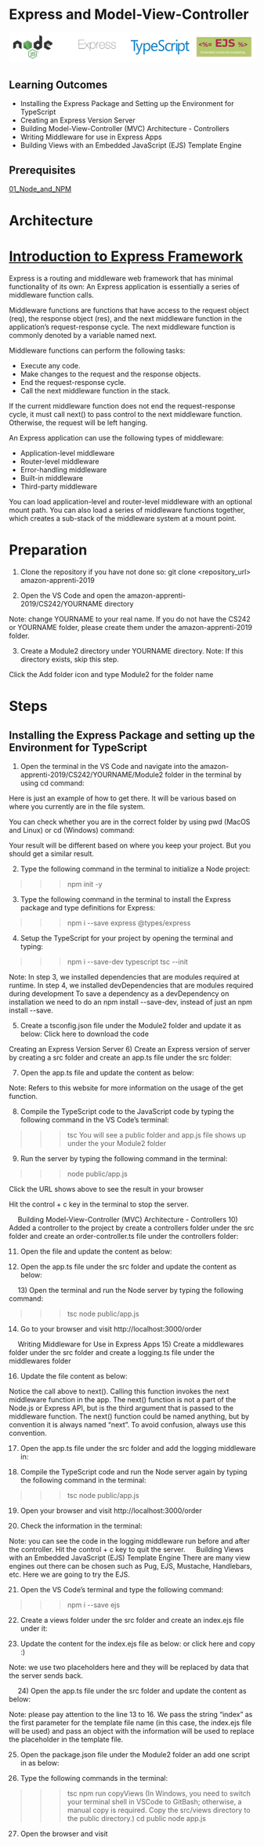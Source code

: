 # Express and Model-View-Controller

![Logo](/02_Express_and_MVC/images/01_logo.png "Logo")

## Learning Outcomes

-	Installing the Express Package and Setting up the Environment for TypeScript
-	Creating an Express Version Server
-	Building Model-View-Controller (MVC) Architecture - Controllers
-	Writing Middleware for use in Express Apps
-	Building Views with an Embedded JavaScript (EJS) Template Engine


## Prerequisites
[01_Node_and_NPM](https://github.com/clarkngo/cityu_capstone/tree/master/01_Node_and_NPM)

# Architecture

# [Introduction to Express Framework](https://expressjs.com/en/guide/using-middleware.html)

Express is a routing and middleware web framework that has minimal functionality of its own: An Express application is essentially a series of middleware function calls.

Middleware functions are functions that have access to the request object (req), the response object (res), and the next middleware function in the application’s request-response cycle. The next middleware function is commonly denoted by a variable named next.

Middleware functions can perform the following tasks:

-	Execute any code.
-	Make changes to the request and the response objects.
-	End the request-response cycle.
-	Call the next middleware function in the stack.

If the current middleware function does not end the request-response cycle, it must call next() to pass control to the next middleware function. Otherwise, the request will be left hanging.

An Express application can use the following types of middleware:

-	Application-level middleware
-	Router-level middleware
-	Error-handling middleware
-	Built-in middleware
-	Third-party middleware

You can load application-level and router-level middleware with an optional mount path. You can also load a series of middleware functions together, which creates a sub-stack of the middleware system at a mount point.

# Preparation
1)	Clone the repository if you have not done so:
git clone <repository_url> amazon-apprenti-2019

2)	Open the VS Code and open the amazon-apprenti-2019/CS242/YOURNAME directory

Note: change YOURNAME to your real name. If you do not have the CS242 or YOURNAME folder, please create them under the amazon-apprenti-2019 folder.

3)	Create a Module2 directory under YOURNAME directory.
Note: If this directory exists, skip this step.

Click the Add folder icon and type Module2 for the folder name


# Steps
## Installing the Express Package and setting up the Environment for TypeScript

1)	Open the terminal in the VS Code and navigate into the amazon-apprenti-2019/CS242/YOURNAME/Module2 folder in the terminal by using cd command:

Here is just an example of how to get there. It will be various based on where you currently are in the file system.


You can check whether you are in the correct folder by using pwd (MacOS and Linux) or cd (Windows) command:

Your result will be different based on where you keep your project. But you should get a similar result.

2)	Type the following command in the terminal to initialize a Node project:
>>> npm init -y


3)	Type the following command in the terminal to install the Express package and type definitions for Express:
>>> npm i --save express @types/express



4)	Setup the TypeScript for your project by opening the terminal and typing:

>>> npm i --save-dev typescript
>>> tsc --init



Note: In step 3, we installed dependencies that are modules required at runtime. In step 4, we installed devDependencies that are modules required during development To save a dependency as a devDependency on installation we need to do an npm install --save-dev, instead of just an npm install --save.



5)	Create a tsconfig.json file under the Module2 folder and update it as below: Click here to download the code


Creating an Express Version Server
6)	Create an Express version of server by creating a src folder and create an app.ts file under the src folder:


7)	Open the app.ts file and update the content as below:



Note: Refers to this website for more information on the usage of the get function.

8)	Compile the TypeScript code to the JavaScript code by typing the following command in the VS Code’s terminal:
>>> tsc
You will see a public folder and app.js file shows up under the your Module2 folder


9)	Run the server by typing the following command in the terminal:
>>> node public/app.js


Click the URL shows above to see the result in your browser

Hit the control + c key in the terminal to stop the server.

 
Building Model-View-Controller (MVC) Architecture - Controllers
10)	Added a controller to the project by create a controllers folder under the src folder and create an order-controller.ts file under the controllers folder:


11)	Open the file and update the content as below:


12)	Open the app.ts file under the src folder and update the content as below:


 
13)	Open the terminal and run the Node server by typing the following command:
>>> tsc
>>> node public/app.js



14)	Go to your browser and visit http://localhost:3000/order

 
Writing Middleware for Use in Express Apps
15)	Create a middlewares folder under the src folder and create a logging.ts file under the middlewares folder


16)	Update the file content as below:



Notice the call above to next(). Calling this function invokes the next middleware function in the app. The next() function is not a part of the Node.js or Express API, but is the third argument that is passed to the middleware function. The next() function could be named anything, but by convention it is always named “next”. To avoid confusion, always use this convention.

17)	Open the app.ts file under the src folder and add the logging middleware in:


18)	Compile the TypeScript code and run the Node server again by typing the following command in the terminal:
>>> tsc
>>> node public/app.js

19)	Open your browser and visit http://localhost:3000/order

20)	Check the information in the terminal:

Note: you can see the code in the logging middleware run before and after the controller.
Hit the control + c key to quit the server.
 
Building Views with an Embedded JavaScript (EJS) Template Engine
There are many view engines out there can be chosen such as Pug, EJS, Mustache, Handlebars, etc. Here we are going to try the EJS.

21)	Open the VS Code’s terminal and type the following command:
>>> npm i --save ejs


22)	Create a views folder under the src folder and create an index.ejs file under it:


23)	Update the content for the index.ejs file as below: or click here and copy :)

Note: we use two placeholders here and they will be replaced by data that the server sends back.

 
24)	Open the app.ts file under the src folder and update the content as below:


Note: please pay attention to the line 13 to 16. We pass the string “index” as the first parameter for the template file name (in this case, the index.ejs file will be used) and pass an object with the information will be used to replace the placeholder in the template file.

25)	Open the package.json file under the Module2 folder an add one script in as below:



26)	Type the following commands in the terminal:
>>> tsc
>>> npm run copyViews
(In Windows, you need to switch your terminal shell in VSCode to GitBash; otherwise, a manual copy is required. Copy the src/views directory to the public directory.)
>>> cd public
>>> node app.js

27)	Open the browser and visit

